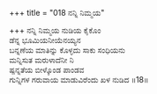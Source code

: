 +++
title = "018 ನನ್ನಿ ನಿಮ್ಮಯ"

+++
ನನ್ನಿ ನಿಮ್ಮಯ ನುಡಿಯ ಕೈಕೊಂ  
ಡೆನ್ನ ಭೂಮಿಯನೀಯೆನಯ್ಯನ  
ಬನ್ನಣೆಯ ಮಾತಿನ್ನು ಕೊಳ್ಳದು ಸಾಕು ಸಂಧಿಯನು  
ಮನ್ನಿಸುತ ಮರುಳಾದೆನೀ ನಿ  
ಷ್ಪನ್ನತೆಯ ಬೀಳ್ಕೊಂಡ ಪಾಂಡವ  
ಗುನ್ನಿಗಳ ಗರುವಾಯ ಮಾಡುವಿರೆಂದು ಖಳ ನುಡಿದ    ॥18॥